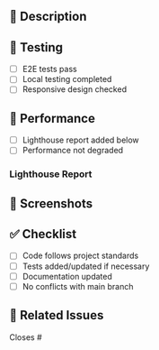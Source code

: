 ## 📝 Description

<!-- Describe the changes in this PR -->

## 🧪 Testing

- [ ] E2E tests pass
- [ ] Local testing completed
- [ ] Responsive design checked

## 🚀 Performance

- [ ] Lighthouse report added below
- [ ] Performance not degraded

### Lighthouse Report

<!-- Lighthouse report link will be added automatically -->
<!-- Or add the link manually: -->

## 📸 Screenshots

<!-- Add screenshots of changes -->

## ✅ Checklist

- [ ] Code follows project standards
- [ ] Tests added/updated if necessary
- [ ] Documentation updated
- [ ] No conflicts with main branch

## 🔗 Related Issues

<!-- Links to related issues -->

Closes #<!-- issue number -->
